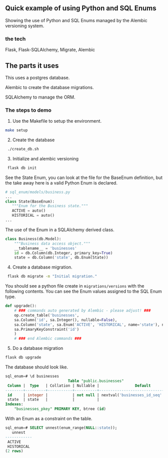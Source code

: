 
## Quick example of using Python and SQL Enums

Showing the use of Python and SQL Enums managed by the Alembic versioning system.

### the tech
Flask, Flask-SQLAlchemy, Migrate, Alembic

## The parts it uses
This uses a postgres database.

Alembic to create the database migrations.

SQLAlchemy to manage the ORM.

### The steps to demo
1. Use the Makefile to setup the environment.
```bash
make setup
```

2. Create the database
```bash
 ./create_db.sh
 ```

3. Initialize and alembic versioning
```bash
 flask db init
 ```

See the State Enum, you can look at the file for the BaseEnum definition, but the take away here is a valid Python Enum is declared.
 ```python
 # sql_enum/models/business.py
...
class State(BaseEnum):
    """Enum for the Business state."""
    ACTIVE = auto()
    HISTORICAL = auto()
...
 ```
The use of the Enum in a SQLAlchemy derived class.
```python
class Business(db.Model):
    """Business data access object."""
    __tablename__ = 'businesses'
    id = db.Column(db.Integer, primary_key=True)
    state = db.Column('state', db.Enum(State))
```

4. Create a database migration.
```bash
 flask db migrate -m "Initial migration."
 ```
 You should see a python file create in ```migrations/versions``` with the following contents. You can see the Enum values assigned to the SQL Enum type.
```python
def upgrade():
    # ### commands auto generated by Alembic - please adjust! ###
    op.create_table('businesses',
    sa.Column('id', sa.Integer(), nullable=False),
    sa.Column('state', sa.Enum('ACTIVE', 'HISTORICAL', name='state'), nullable=True),
    sa.PrimaryKeyConstraint('id')
    )
    # ### end Alembic commands ###
```

5. Do a database migration
```bash
flask db upgrade
```
The database should look like.
```sql
sql_enum=# \d businesses
                            Table "public.businesses"
 Column |  Type   | Collation | Nullable |                Default
--------+---------+-----------+----------+----------------------------------------
 id     | integer |           | not null | nextval('businesses_id_seq'::regclass)
 state  | state   |           |          |
Indexes:
    "businesses_pkey" PRIMARY KEY, btree (id)
```
With an Enum as a constraint on the table.
```sql
sql_enum=# SELECT unnest(enum_range(NULL::state));
   unnest
------------
 ACTIVE
 HISTORICAL
(2 rows)
```



